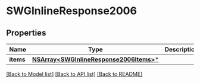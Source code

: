 # SWGInlineResponse2006

## Properties
Name | Type | Description | Notes
------------ | ------------- | ------------- | -------------
**items** | [**NSArray&lt;SWGInlineResponse2006Items&gt;***](SWGInlineResponse2006Items.md) |  | [optional] 

[[Back to Model list]](../README.md#documentation-for-models) [[Back to API list]](../README.md#documentation-for-api-endpoints) [[Back to README]](../README.md)



